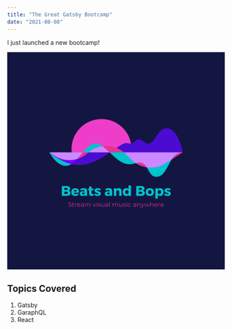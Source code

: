 ```yaml
---
title: "The Great Gatsby Bootcamp"
date: "2021-08-08"
---
```


I just launched a new bootcamp!

![Logo](./logo.png)

## Topics Covered

1. Gatsby
2. GaraphQL
3. React